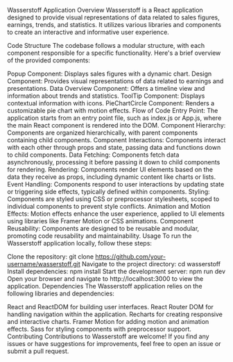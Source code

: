 Wasserstoff Application
Overview
Wasserstoff is a React application designed to provide visual representations of data related to sales figures, earnings, trends, and statistics. It utilizes various libraries and components to create an interactive and informative user experience.

Code Structure
The codebase follows a modular structure, with each component responsible for a specific functionality. Here's a brief overview of the provided components:

Popup Component: Displays sales figures with a dynamic chart.
Design Component: Provides visual representations of data related to earnings and presentations.
Data Overview Component: Offers a timeline view and information about trends and statistics.
ToolTip Component: Displays contextual information with icons.
PieChartCircle Component: Renders a customizable pie chart with motion effects.
Flow of Code
Entry Point: The application starts from an entry point file, such as index.js or App.js, where the main React component is rendered into the DOM.
Component Hierarchy: Components are organized hierarchically, with parent components containing child components.
Component Interactions: Components interact with each other through props and state, passing data and functions down to child components.
Data Fetching: Components fetch data asynchronously, processing it before passing it down to child components for rendering.
Rendering: Components render UI elements based on the data they receive as props, including dynamic content like charts or lists.
Event Handling: Components respond to user interactions by updating state or triggering side effects, typically defined within components.
Styling: Components are styled using CSS or preprocessor stylesheets, scoped to individual components to prevent style conflicts.
Animation and Motion Effects: Motion effects enhance the user experience, applied to UI elements using libraries like Framer Motion or CSS animations.
Component Reusability: Components are designed to be reusable and modular, promoting code reusability and maintainability.
Usage
To run the Wasserstoff application locally, follow these steps:

Clone the repository: git clone https://github.com/your-username/wasserstoff.git
Navigate to the project directory: cd wasserstoff
Install dependencies: npm install
Start the development server: npm run dev
Open your browser and navigate to http://localhost:3000 to view the application.
Dependencies
The Wasserstoff application relies on the following libraries and dependencies:

React and ReactDOM for building user interfaces.
React Router DOM for handling navigation within the application.
Recharts for creating responsive and interactive charts.
Framer Motion for adding motion and animation effects.
Sass for styling components with preprocessor support.
Contributing
Contributions to Wasserstoff are welcome! If you find any issues or have suggestions for improvements, feel free to open an issue or submit a pull request.
